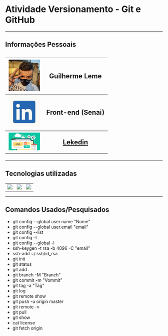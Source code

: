 <h1>Atividade Versionamento - Git e GitHub</h1>
<hr>
<h2>Informações Pessoais<h2>
<table>
    <th><img src="img/gui.jpg" width="100px" heigth="100px"></th>
    <th>Guilherme Leme</th>
    <tr>
    <th><img src="img/linkedin.jpg" width="100px" heigth="100px"></th>
    <th>Front-end (Senai)</th>
    <tr>
    <th><img src="img/front.png" width="100px" heigth="100px"></th>
    <th><a href="https://www.linkedin.com/in/guilherme-leme-2bab21212/">Lekedin</a></th>
    <tr>
</table>
<hr>
<h2>Tecnologias utilizadas</h2>
<table>
    <th><img src="https://gizmodo.uol.com.br/wp-content/blogs.dir/8/files/2020/06/github.jpg" width="100px" heigth="100px"></th>
    <th><img src="https://yt3.ggpht.com/_q52i8bUAEvcb7JR4e-eNTv23y2A_wg5sCz0NC0GrGtcw1CRMWJSOPVHUDh_bngD0q4gMvVeoA=s900-c-k-c0x00ffffff-no-rj" width="100px" heigth="100px"></th>
    <th><img src="https://miro.medium.com/max/400/1*HN1Hw2ZHpndoRdfo9AHNPA.png" width="100px" heigth="100px"></th>
</table>
<hr>
<h2>Comandos Usados/Pesquisados</h2>
<ul>
    <li>git config --global user.name "Nome"</li>
    <li>git config --global user.email "email"</li>
    <li>git config --list</li>
    <li>git config –l </li>
    <li>git config --global -l</li>
    <li>ssh-keygen -t rsa -b 4096 -C "email"</li>
    <li>ssh-add ~/.ssh/id_rsa</li>
    <li>git init</li>
    <li>git status</li>
    <li>git add .</li>
    <li>git branch -M "Branch"</li>
    <li>git commit -m "Vommit"</li>
    <li>git tag -a "Tag"</li>
    <li>git log</li>
    <li>git remote show</li>
    <li>git push -u origin master</li>
    <li>git remote -v</li>
    <li>git pull</li>
    <li>git show</li>
    <li>cat license</li>
    <li>git fetch origin</li>
</ul>
